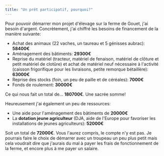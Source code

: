 ```yaml
---
title: "Un prêt participatif, pourquoi?"
---
```


Pour pouvoir démarrer mon projet d'élevage sur la ferme de Gouet, j'ai besoin
d'argent. Concrètement, j'ai chiffré les besoins de financement de la manière
suivante:

- Achat des animaux (22 vaches, un taureau et 5 génisses aubrac): **58400€**
- Aménagement des bâtiments: **29300€**
- Reprise du matériel (tracteur, matériel de fenaison, matériel de clôture et petit matériel de clotûre) et achat de matériel neuf nécessaire à l'activité (caisson frigorifique pour les livraisons, petite remorque bétaillère): **63000€**
- Reprise des stocks (foin, un peu de paille et de céréales): **7000€**
- Fonds de roulement: **30000€**

Ce qui nous fait un total de... **180700€**. Une sacrée somme!

Heureusement j'ai également un peu de ressources:

- Une aide pour l'aménagement des bâtiments de **20000€**
- La **dotation jeune agriculteur** (DJA, aide de l'Europe pour favoriser les installations de jeunes agriculteurs): **52000€**

Soit un total de **72000€**. Vous l'aurez compris, le compte n'y est pas. Je
pourrais faire le choix de démarrer avec un troupeau un peu plus petit mais
cela voudrait dire que j'aurais du mal à payer les frais de fonctionnement de
la ferme, et encore plus à me payer un salaire. </p>
